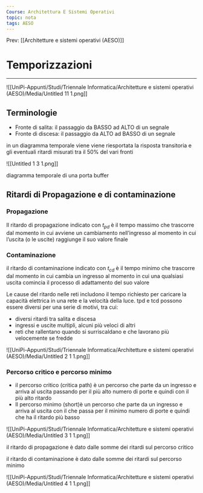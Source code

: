 ```yaml
---
Course: Architettura E Sistemi Operativi
topic: nota
tags: AESO
---
```


Prev: [[Architetture e sistemi operativi (AESO)]]

# Temporizzazioni
---
![[UniPi-Appunti/Studi/Triennale Informatica/Architetture e sistemi operativi (AESO)/Media/Untitled 11 1.png]]

## Terminologie

- Fronte di salita: il passaggio da BASSO ad ALTO di un segnale
- Fronte di discesa: il passaggio da ALTO ad  BASSO  di un segnale

in un diagramma temporale viene  viene riesportata la risposta transitoria  e gli eventuali ritardi misurati tra il 50% del vari fronti

![[Untitled 1 3 1.png]]

diagramma temporale di una porta buffer

## Ritardi di Propagazione e di contaminazione

### Propagazione

Il ritardo di propagazione indicato con $t_{pd}$ è il tempo massimo che trascorre dal momento in cui avviene un cambiamento nell’ingresso al momento in cui l’uscita (o le uscite) raggiunge il suo valore finale

### Contaminazione

il ritardo di contaminazione indicato con $t_{cd}$ è il tempo minimo che trascorre dal momento in cui cambia un ingresso al momento in cui una qualsiasi uscita comincia il processo di adattamento del
suo valore

Le cause del ritardo nelle reti includono il tempo richiesto per caricare la
capacità elettrica in una rete e la velocità della luce. tpd e tcd possono essere
diversi per una serie di motivi, tra cui:

- diversi ritardi tra salita e discesa
- ingressi e uscite multipli, alcuni più veloci di altri
- reti che rallentano quando si surriscaldano e che lavorano più velocemente
se fredde

![[UniPi-Appunti/Studi/Triennale Informatica/Architetture e sistemi operativi (AESO)/Media/Untitled 2 1 1.png]]

### Percorso critico e percorso minimo

- il percorso critico (critica path) è un percorso che parte da un ingresso e arriva al uscita passando per il più alto numero di porte e quindi con il più alto ritardo
- Il percorso minimo (short)è un percorso che parte da un ingresso e arriva al uscita con il che passa per il minimo numero di porte e quindi che ha il ritardo più basso

![[UniPi-Appunti/Studi/Triennale Informatica/Architetture e sistemi operativi (AESO)/Media/Untitled 3 1 1.png]]


il ritardo di propagazione è dato dalle somme dei ritardi sul percorso critico

il ritardo di contaminazione è dato dalle somme dei ritardi sul percorso minimo

![[UniPi-Appunti/Studi/Triennale Informatica/Architetture e sistemi operativi (AESO)/Media/Untitled 4 1 1.png]]
